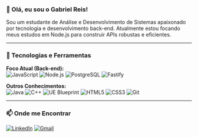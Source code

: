 ### 👋 Olá, eu sou o Gabriel Reis!

<p>Sou um estudante de Análise e Desenvolvimento de Sistemas apaixonado por tecnologia e desenvolvimento back-end. Atualmente estou focando meus estudos em Node.js para construir APIs robustas e eficientes.</p>

---

### 🚀 Tecnologias e Ferramentas

<p>
  <strong>Foco Atual (Back-end):</strong><br>
  <img src="https://img.shields.io/badge/JavaScript-F7DF1E?style=for-the-badge&logo=javascript&logoColor=black" alt="JavaScript"/>
  <img src="https://img.shields.io/badge/Node.js-339933?style=for-the-badge&logo=nodedotjs&logoColor=white" alt="Node.js"/>
  <img src="https://img.shields.io/badge/PostgreSQL-316192?style=for-the-badge&logo=postgresql&logoColor=white" alt="PostgreSQL"/>
  <img src="https://img.shields.io/badge/Fastify-000000?style=for-the-badge&logo=fastify&logoColor=white" alt="Fastify"/>
</p>
<p>
  <strong>Outros Conhecimentos:</strong><br>
  <img src="https://img.shields.io/badge/Java-007396?style=for-the-badge&logo=java&logoColor=white" alt="Java"/>
  <img src="https://img.shields.io/badge/C%2B%2B-00599C?style=for-the-badge&logo=cplusplus&logoColor=white" alt="C++"/>
  <img src="https://img.shields.io/badge/UE%20Blueprint-313131?style=for-the-badge&logo=unrealengine&logoColor=white" alt="UE Blueprint"/>
  <img src="https://img.shields.io/badge/HTML5-E34F26?style=for-the-badge&logo=html5&logoColor=white" alt="HTML5"/>
  <img src="https://img.shields.io/badge/CSS3-1572B6?style=for-the-badge&logo=css3&logoColor=white" alt="CSS3"/>
  <img src="https://img.shields.io/badge/GIT-E44C30?style=for-the-badge&logo=git&logoColor=white" alt="Git"/>
</p>

---

### 📫 Onde me Encontrar

<p>
  <a href="(https://www.linkedin.com/in/gabriel-reis-gomes/)"><img src="https://img.shields.io/badge/LinkedIn-0077B5?style=for-the-badge&logo=linkedin&logoColor=white" alt="LinkedIn"/></a>
  <a href="mailto:greisgoliveira@gmail.com"><img src="https://img.shields.io/badge/Gmail-D14836?style=for-the-badge&logo=gmail&logoColor=white" alt="Gmail"/></a>
</p>

